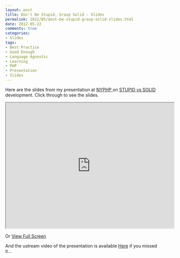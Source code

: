 ```yaml
---
layout: post
title: Don't Be Stupid, Grasp Solid - Slides
permalink: 2012/05/dont-be-stupid-grasp-solid-slides.html
date: 2012-05-22
comments: true
categories:
- Slides
tags:
- Best Practice
- Good Enough
- Language Agnostic
- Learning
- PHP
- Presentation
- Slides
---
```


Here are the slides from my presentation at [NYPHP ](http://www.nyphp.org/)on [STUPID vs SOLID](http://www.nyphp.org/php-presentations/199_Dont-be-STUPID-GRASP-SOLID) development. Click through to see the slides.

<!--more-->
<iframe src="http://ircmaxell.github.com/DontBeStupid-Presentation/" width="535" height="400"></iframe>


Or [View Full Screen](http://ircmaxell.github.com/DontBeStupid-Presentation/)


And the ustream video of the presentation is available [Here](http://www.ustream.tv/recorded/22783515) if you missed it...
